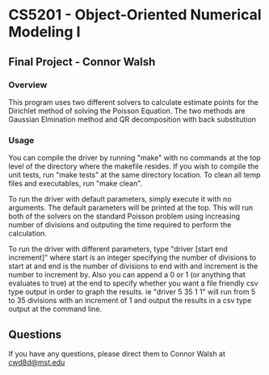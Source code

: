 # CS5201 - Object-Oriented Numerical Modeling I
## Final Project - Connor Walsh
### Overview

This program uses two different solvers to calculate estimate points for the
Dirichlet method of solving the Poisson Equation. The two methods are 
Gaussian Elmination method and QR decomposition with back substitution

### Usage

You can compile the driver by running "make" with no commands at the top level
of the directory where the makefile resides. If you wish to compile the unit tests,
run "make tests" at the same directory location. To clean all temp files and 
executables, run "make clean".

To run the driver with default parameters, simply execute it with no arguments.
The default parameters will be printed at the top. This will run both of the
solvers on the standard Poisson problem using increasing number of divisions and
outputing the time required to perform the calculation.

To run the driver with different parameters, type "driver [start end increment]"
where start is an integer specifying the number of divisions to start at and end
is the number of divisions to end with and increment is the number to increment
by. Also you can append a 0 or 1 (or anything that evaluates to true) at the end
to specify whether you want a file friendly csv type output in order to graph
the results. ie "driver 5 35 1 1" will run from 5 to 35 divisions with an
increment of 1 and output the results in a csv type output at the command line.

## Questions

If you have any questions, please direct them to Connor Walsh at
    cwd8d@mst.edu
